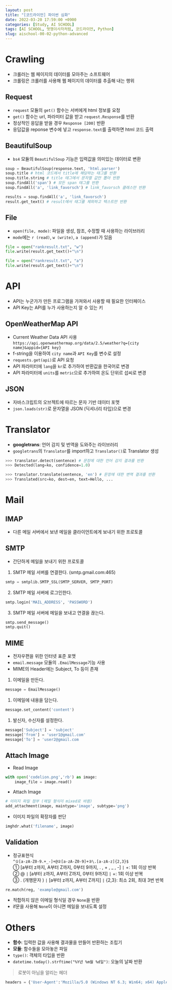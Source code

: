 ```yaml
---
layout: post
title: "[코드라이언] 파이썬 심화"
date: 2022-03-20 17:59:00 +0900
categories: [Study, AI SCHOOL]
tags: [AI SCHOOL, 멋쟁이사자처럼, 코드라이언, Python]
slug: aischool-00-02-python-advanced
---
```


# Crawling
- 크롤러는 웹 페이지의 데이터를 모아주는 소프트웨어
- 크롤링은 크롤러를 사용해 웹 페이지의 데이터를 추출해 내는 행위

## Request
- `request` 모듈의 `get()` 함수는 서버에게 html 정보를 요청
-  `get()` 함수는 url, 파라미터 값을 받고 `request.Response`를 반환
- 정상적인 응답을 받을 경우 `Response [200]` 반환
- 응답값을 reponse 변수에 넣고 `response.text`를 출력하면 html 코드 출력

## BeautifulSoup
- `bs4` 모듈의 `BeautifulSoup` 기능은 입력값을 의미있는 데이터로 변환

```python
soup = BeautifulSoup(response.text, 'html.parser')
soup.title # html 코드에서 title에 해당하는 태그를 반환
soup.title.string # title 태그에서 문자열 값만 뽑아 반환
soup.findAll('span') # 모든 span 태그를 반환
soup.findAll('a', 'link_favorsch') # link_favorsch 클래스만 반환
```

```python
results = soup.findAll('a', 'link_favorsch')
result.get_text() # result에서 태그를 제외하고 텍스트만 반환
```

## File
- `open(file, mode)`: 파일을 생성, 참조, 수정할 때 사용하는 라이브러리
- `mode`에는 `r (read)`, `w (write)`, `a (append)`가 있음

```python
file = open("rankresult.txt", "w")
file.write(result.get_text()+"\n")
```

```python
file = open("rankresult.txt", "a")
file.write(result.get_text()+"\n")
```

# API
- API는 누군가가 만든 프로그램을 가져와서 사용할 때 필요한 인터페이스
- API Key는 API를 누가 사용하는지 알 수 있는 키

## OpenWeatherMap API
- Current Weather Data API 사용    
`https://api.openweathermap.org/data/2.5/weather?q={city name}&appid={API key}`
- f-string을 이용하여 `city name`과 `API Key`를 변수로 설정
- `requests.get(api)`로 API 요청
- API 파라미터에 `lang`을 `kr`로 추가하여 반환값을 한국어로 변경
- API 파라미터에 `units`를 `metric`으로 추가하여 온도 단위르 섭씨로 변경

## JSON
- 자바스크립트의 오브젝트에 따르는 문자 기반 데이터 포맷
- `json.loads(str)`로 문자열을 JSON (딕셔너리 타입)으로 변경

# Translator
- **googletrans**: 언어 감지 및 번역을 도와주는 라이브러리
- `googletrans`의 `Translator`를 import하고 `Translator()`로 Translator 생성

```python
>>> translator.detect(sentence) # 문장에 대한 언어 감지 결과를 반환
>>> Detected(lang=ko, confidence=1.0)

>>> translator.translate(sentence, 'en') # 문장에 대한 변역 결과를 반환
>>> Translated(src=ko, dest=en, text=Hello, ...
```

# Mail

## IMAP
- 다른 메일 서버에서 보낸 메일을 클라이언트에게 보내기 위한 프로토콜

## SMTP
- 간단하게 메일을 보내기 위한 프로토콜

1. SMTP 메일 서버를 연결한다. (smtp.gmail.com:465)

```python
smtp = smtplib.SMTP_SSL(SMTP_SERVER, SMTP_PORT)
```

2. SMTP 메일 서버에 로그인한다.

```python
smtp.login('MAIL_ADDRESS', 'PASSWORD')
```

3. SMTP 메일 서버에 메일을 보내고 연결을 끊는다.

```python
smtp.send_message()
smtp.quit()
```

## MIME
- 전자우편을 위한 인터넷 표준 포맷
- `email.message` 모듈의 `.EmailMessage`기능 사용
- MIME의 Header에는 Subject, To 등이 존재

1. 이메일을 만든다.

```python
message = EmailMessage()
```

1. 이메일에 내용을 담는다.

```python
message.set_content('content')
```

1. 발신자, 수신자를 설정한다.

```python
message['Subject'] = 'subject'
message['from'] = 'user1@gmail.com'
message['To'] = 'user2@gmail.com
```

## Attach Image
- Read Image

```python
with open('codelion.png','rb') as image:
    image_file = image.read()
```

- Attach Image

```python
# 이미지 파일 첨부 (메일 형식이 mixed로 바뀜)
add_attachment(image, maintype='image', subtype='png')
```

- 이미지 파일의 확장자를 판단

```python
imghdr.what('filename', image)
```

## Validation
- 정규표현식   
`^①[a-zA-Z0-9.+_-]+@②[a-zA-Z0-9]+③\.[a-zA-z]{2,3}$`   
① [a부터 z까지, A부터 Z까지, 0부터 9까지, . , + , _ , -] `|` +: 1회 이상 반복   
② @ `|` [a부터 z까지, A부터 Z까지, 0부터 9까지] `|` +: 1회 이상 반복   
③ . (개행문자 \) `|` [a부터 z까지, A부터 Z까지] `|` {2,3}: 최소 2회, 최대 3번 반복

```python
re.match(reg, 'example@gmail.com')
```

- 적합하지 않은 이메일 형식일 경우 `None`을 반환
- if문을 사용해 `None`이 아니면 메일을 보내도록 설정

# Others
- **함수**: 입력한 값을 사용해 결과물을 만들어 반환하는 조립기
- **모듈**: 함수들을 모아놓은 파일
- `type()`: 객체의 타입을 반환
- `datetime.today().strftime("%Y년 %m월 %d일")`: 오늘의 날짜 반환

> 로봇이 아님을 알리는 헤더

```python
headers = {'User-Agent':'Mozilla/5.0 (Windows NT 6.3; Win64; x64) AppleWebKit/537.36 (KHTML, like Gecko) Chrome/63.0.3239.132 Safari/537.36'}
```
